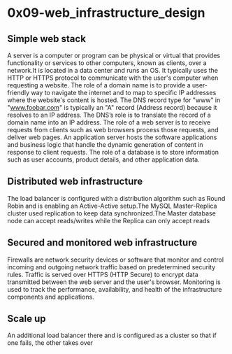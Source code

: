 # 0x09-web_infrastructure_design

## Simple web stack

A server is a computer or program can be physical or virtual that provides functionality or services to other computers, known as clients, over a network.It is located in a data center and runs an OS. It typically uses the HTTP or HTTPS protocol to communicate with the user's computer when requesting a website.
The role of a domain name is to provide a user-friendly way to navigate the internet and to map to specific IP addresses where the website's content is hosted.
The DNS record type for "www" in "www.foobar.com" is typically an "A" record (Address record) because it resolves to an IP address.
The DNS’s role is to translate the record of a domain name into an IP address.
The role of a web server is to receive requests from clients such as web browsers process those requests, and deliver web pages.
An application server hosts the software applications and business logic that handle the dynamic generation of content in response to client requests.
The role of a database is to store information such as user accounts, product details, and other application data.


## Distributed web infrastructure

The load balancer is configured with a distribution algorithm such as Round Robin and is enabling an Active-Active setup.The MySQL Master-Replica cluster used replication to keep data synchronized.The Master database node can accept reads/writes while the Replica can only accept reads

## Secured and monitored web infrastructure

Firewalls are network security devices or software that monitor and control incoming and outgoing network traffic based on predetermined security rules.
Traffic is served over HTTPS (HTTP Secure) to encrypt data transmitted between the web server and the user's browser.
Monitoring is used to track the performance, availability, and health of the infrastructure components and applications. 

## Scale up

An additional load balancer there and is configured as a cluster so that if one fails, the other takes over
